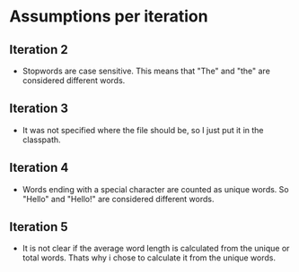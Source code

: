 # Assumptions per iteration

## Iteration 2
- Stopwords are case sensitive. This means that "The" and "the" are considered different words.

## Iteration 3
- It was not specified where the file should be, so I just put it in the classpath.

## Iteration 4
- Words ending with a special character are counted as unique words. So "Hello" and "Hello!" are considered different words.

## Iteration 5
- It is not clear if the average word length is calculated from the unique or total words. Thats why i chose to calculate it from the unique words.